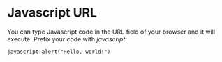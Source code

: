 
# Javascript URL

You can type Javascript code in the URL field of your browser and it will execute.
Prefix your code with *javascript:*

    javascript:alert("Hello, world!")


